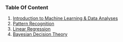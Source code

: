 ### Table Of Content

1. [Introduction to Machine Learning & Data Analyses](./Introduction.md)
2. [Pattern Recognition](./PatternReocognition.md)
3. [Linear Regression](./LinearRegressionModel.md)
4. [Bayesian Decision Theory](./BayesianDecisionTheory.md)
